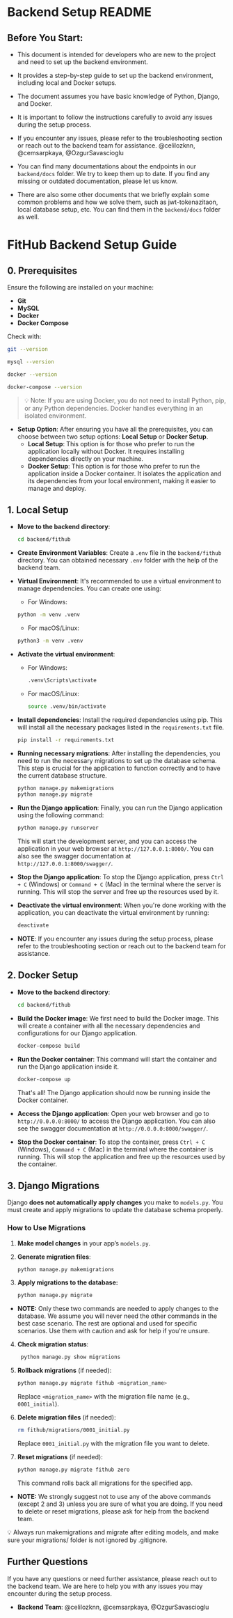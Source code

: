 # Backend Setup README

## Before You Start:
- This document is intended for developers who are new to the project and need to set up the backend environment.
- It provides a step-by-step guide to set up the backend environment, including local and Docker setups.
- The document assumes you have basic knowledge of Python, Django, and Docker.
- It is important to follow the instructions carefully to avoid any issues during the setup process.
- If you encounter any issues, please refer to the troubleshooting section or reach out to the backend team for assistance. @celilozknn, @cemsarpkaya, @OzgurSavascioglu

- You can find many documentations about the endpoints in our `backend/docs` folder. We try to keep them up to date. If you find any missing or outdated documentation, please let us know.
- There are also some other documents that we briefly explain some common problems and how we solve them, such as jwt-tokenazitaon, local database setup, etc. You can find them in the `backend/docs` folder as well.

# FitHub Backend Setup Guide
## 0. Prerequisites

Ensure the following are installed on your machine:

- **Git**
- **MySQL**
- **Docker**
- **Docker Compose**

Check with:
```bash
git --version

mysql --version

docker --version

docker-compose --version
```

> 💡 Note: If you are using Docker, you do not need to install Python, pip, or any Python dependencies. Docker handles everything in an isolated environment.

- **Setup Option**: After ensuring you have all the prerequisites, you can choose between two setup options: **Local Setup** or **Docker Setup**.
    - **Local Setup**: This option is for those who prefer to run the application locally without Docker. It requires installing dependencies directly on your machine.
    - **Docker Setup**: This option is for those who prefer to run the application inside a Docker container. It isolates the application and its dependencies from your local environment, making it easier to manage and deploy.


## 1. Local Setup
- **Move to the backend directory**:
    ```bash
    cd backend/fithub
    ```
- **Create Environment Variables**:
    Create a `.env` file in the `backend/fithub` directory. You can obtained necessary `.env` folder with the help of the backend team.

- **Virtual Environment**:
    It's recommended to use a virtual environment to manage dependencies. You can create one using:
    - For Windows:
    ```bash
    python -m venv .venv
    ```
    - For macOS/Linux:
    ```bash
    python3 -m venv .venv
    ```
- **Activate the virtual environment**:
    - For Windows:
        ```bash
        .venv\Scripts\activate
        ```
    - For macOS/Linux:
        ```bash
        source .venv/bin/activate
        ```
- **Install dependencies**:
    Install the required dependencies using pip. This will install all the necessary packages listed in the `requirements.txt` file.
    ```bash
    pip install -r requirements.txt
    ```

- **Running necessary migrations**:
    After installing the dependencies, you need to run the necessary migrations to set up the database schema. This step is crucial for the application to function correctly and to have the current database structure.
    ```bash
    python manage.py makemigrations
    python manage.py migrate
    ```
- **Run the Django application**:
    Finally, you can run the Django application using the following command:
    ```bash
    python manage.py runserver
    ```
    This will start the development server, and you can access the application in your web browser at `http://127.0.0.1:8000/`.
    You can also see the swagger documentation at `http://127.0.0.1:8000/swagger/`.

- **Stop the Django application**:
    To stop the Django application, press `Ctrl + C` (Windows) or `Command + C` (Mac) in the terminal where the server is running. This will stop the server and free up the resources used by it.

- **Deactivate the virtual environment**:
    When you're done working with the application, you can deactivate the virtual environment by running:
    ```bash
    deactivate
    ```

- **NOTE**: If you encounter any issues during the setup process, please refer to the troubleshooting section or reach out to the backend team for assistance.

## 2. Docker Setup
- **Move to the backend directory**:
    ```bash
    cd backend/fithub
    ```

- **Build the Docker image**:
    We first need to build the Docker image. This will create a container with all the necessary dependencies and configurations for our Django application.
    ```bash
    docker-compose build
    ```
- **Run the Docker container**:
    This command will start the container and run the Django application inside it.
    ```bash
    docker-compose up
    ```
    That's all! The Django application should now be running inside the Docker container.

- **Access the Django application**:
    Open your web browser and go to `http://0.0.0.0:8000/` to access the Django application.
    You can also see the swagger documentation at `http://0.0.0.0:8000/swagger/`.

- **Stop the Docker container**:
    To stop the container, press `Ctrl + C` (Windows), `Command + C` (Mac) in the terminal where the container is running. This will stop the application and free up the resources used by the container.

## 3. Django Migrations

Django **does not automatically apply changes** you make to `models.py`. You must create and apply migrations to update the database schema properly.

### How to Use Migrations

1. **Make model changes** in your app’s `models.py`.

2. **Generate migration files**:
   ```bash
   python manage.py makemigrations
   ```

3. **Apply migrations to the database:**
   ```bash
   python manage.py migrate
   ```

- **NOTE:** Only these two commands are needed to apply changes to the database. We assume you will never need the other commands in the best case scenario. The rest are optional and used for specific scenarios. Use them with caution and ask for help if you're unsure.

4. **Check migration status**:
   ```bash
    python manage.py show migrations
    ```

5. **Rollback migrations** (if needed):
    ```bash
    python manage.py migrate fithub <migration_name>
    ```
    Replace `<migration_name>` with the migration file name (e.g., `0001_initial`).

6. **Delete migration files** (if needed):

    ```bash
    rm fithub/migrations/0001_initial.py
    ```
    Replace `0001_initial.py` with the migration file you want to delete.

7. **Reset migrations** (if needed):
    ```bash
    python manage.py migrate fithub zero
    ```
    This command rolls back all migrations for the specified app.

- **NOTE:** We strongly suggest not to use any of the above commands (except 2 and 3) unless you are sure of what you are doing. If you need to delete or reset migrations, please ask for help from the backend team.

💡 Always run makemigrations and migrate after editing models, and make sure your migrations/ folder is not ignored by .gitignore.


## Further Questions
If you have any questions or need further assistance, please reach out to the backend team. We are here to help you with any issues you may encounter during the setup process.
- **Backend Team**: @celilozknn, @cemsarpkaya, @OzgurSavascioglu

